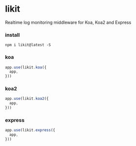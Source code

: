 # likit
Realtime log monitoring middleware for Koa, Koa2 and Express

### install

```
npm i likit@latest -S
```

### koa
```js
app.use(likit.koa({
  app,
}))
```

### koa2
```js
app.use(likit.koa2({
  app,
}))
```

### express
```js
app.use(likit.express({
  app,
}))
```
